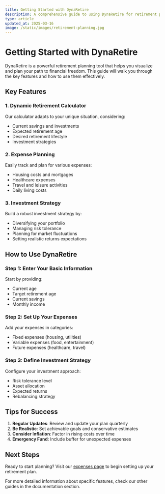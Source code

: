 ```yaml
---
title: Getting Started with DynaRetire
description: A comprehensive guide to using DynaRetire for retirement planning
type: article
updated_at: 2025-03-16
image: /static/images/retirement-planning.jpg
---
```


# Getting Started with DynaRetire

DynaRetire is a powerful retirement planning tool that helps you visualize and plan your path to financial freedom. This guide will walk you through the key features and how to use them effectively.

## Key Features

### 1. Dynamic Retirement Calculator
Our calculator adapts to your unique situation, considering:
- Current savings and investments
- Expected retirement age
- Desired retirement lifestyle
- Investment strategies

### 2. Expense Planning
Easily track and plan for various expenses:
- Housing costs and mortgages
- Healthcare expenses
- Travel and leisure activities
- Daily living costs

### 3. Investment Strategy
Build a robust investment strategy by:
- Diversifying your portfolio
- Managing risk tolerance
- Planning for market fluctuations
- Setting realistic returns expectations

## How to Use DynaRetire

### Step 1: Enter Your Basic Information
Start by providing:
- Current age
- Target retirement age
- Current savings
- Monthly income

### Step 2: Set Up Your Expenses
Add your expenses in categories:
- Fixed expenses (housing, utilities)
- Variable expenses (food, entertainment)
- Future expenses (healthcare, travel)

### Step 3: Define Investment Strategy
Configure your investment approach:
- Risk tolerance level
- Asset allocation
- Expected returns
- Rebalancing strategy

## Tips for Success

1. **Regular Updates**: Review and update your plan quarterly
2. **Be Realistic**: Set achievable goals and conservative estimates
3. **Consider Inflation**: Factor in rising costs over time
4. **Emergency Fund**: Include buffer for unexpected expenses

## Next Steps

Ready to start planning? Visit our [expenses page](/expenses) to begin setting up your retirement plan.

For more detailed information about specific features, check our other guides in the documentation section.